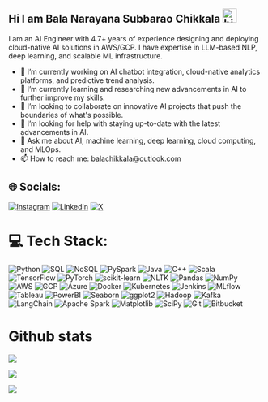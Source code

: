 ## Hi I am Bala Narayana Subbarao Chikkala <img src="https://user-images.githubusercontent.com/1303154/88677602-1635ba80-d120-11ea-84d8-d263ba5fc3c0.gif" width="28px" alt="hi">

I am an AI Engineer with 4.7+ years of experience designing and deploying cloud-native AI solutions in AWS/GCP. I have expertise in LLM-based NLP, deep learning, and scalable ML infrastructure. 

- 🔭 I’m currently working on AI chatbot integration, cloud-native analytics platforms, and predictive trend analysis.
- 🌱 I’m currently learning and researching new advancements in AI to further improve my skills.
- 👯 I’m looking to collaborate on innovative AI projects that push the boundaries of what's possible.
- 🤔 I’m looking for help with staying up-to-date with the latest advancements in AI.
- 💬 Ask me about AI, machine learning, deep learning, cloud computing, and MLOps.
- 📫 How to reach me: balachikkala@outlook.com
## 🌐 Socials:
[![Instagram](https://img.shields.io/badge/Instagram-%23E4405F.svg?logo=Instagram&logoColor=white)](https://instagram.com/bala_chikkala) [![LinkedIn](https://img.shields.io/badge/LinkedIn-%230077B5.svg?logo=linkedin&logoColor=white)](https://linkedin.com/in/balachikkala) [![X](https://img.shields.io/badge/X-black.svg?logo=X&logoColor=white)](https://x.com/balachikkala)


# 💻 Tech Stack:
![Python](https://img.shields.io/badge/python-3670A0?style=for-the-badge&logo=python&logoColor=ffdd54) ![SQL](https://img.shields.io/badge/sql-%230f0f0f.svg?style=for-the-badge&logo=postgresql&logoColor=white) ![NoSQL](https://img.shields.io/badge/NoSQL-%230f0f0f.svg?style=for-the-badge&logo=mongodb&logoColor=white) ![PySpark](https://img.shields.io/badge/pyspark-3670A0?style=for-the-badge&logo=apachespark&logoColor=white) ![Java](https://img.shields.io/badge/java-%23ED8B00.svg?style=for-the-badge&logo=openjdk&logoColor=white) ![C++](https://img.shields.io/badge/c++-%2300599C.svg?style=for-the-badge&logo=c%2B%2B&logoColor=white) ![Scala](https://img.shields.io/badge/scala-%23DC322F.svg?style=for-the-badge&logo=scala&logoColor=white) ![TensorFlow](https://img.shields.io/badge/tensorflow-%23FF6F00.svg?style=for-the-badge&logo=tensorflow&logoColor=white) ![PyTorch](https://img.shields.io/badge/pytorch-%23EE4C2C.svg?style=for-the-badge&logo=pytorch&logoColor=white) ![scikit-learn](https://img.shields.io/badge/scikit-learn-%23F7931E.svg?style=for-the-badge&logo=scikit-learn&logoColor=white) ![NLTK](https://img.shields.io/badge/nltk-%2328303f.svg?style=for-the-badge&logo=nltk&logoColor=white) ![Pandas](https://img.shields.io/badge/pandas-%23150458.svg?style=for-the-badge&logo=pandas&logoColor=white) ![NumPy](https://img.shields.io/badge/numpy-%23013243.svg?style=for-the-badge&logo=numpy&logoColor=white) ![AWS](https://img.shields.io/badge/AWS-%23FF9900.svg?style=for-the-badge&logo=amazon-aws&logoColor=white) ![GCP](https://img.shields.io/badge/GCP-%234285F4.svg?style=for-the-badge&logo=google-cloud&logoColor=white) ![Azure](https://img.shields.io/badge/azure-%230072C6.svg?style=for-the-badge&logo=microsoftazure&logoColor=white) ![Docker](https://img.shields.io/badge/docker-%230db7ed.svg?style=for-the-badge&logo=docker&logoColor=white) ![Kubernetes](https://img.shields.io/badge/kubernetes-%23326ce5.svg?style=for-the-badge&logo=kubernetes&logoColor=white) ![Jenkins](https://img.shields.io/badge/jenkins-%23d3d3d3.svg?style=for-the-badge&logo=jenkins&logoColor=black) ![MLflow](https://img.shields.io/badge/mlflow-%23000000.svg?style=for-the-badge&logo=mlflow&logoColor=white) ![Tableau](https://img.shields.io/badge/tableau-%23E97627.svg?style=for-the-badge&logo=tableau&logoColor=white) ![PowerBI](https://img.shields.io/badge/powerbi-%23F2C80F.svg?style=for-the-badge&logo=powerbi&logoColor=white) ![Seaborn](https://img.shields.io/badge/seaborn-%2328303f.svg?style=for-the-badge&logo=seaborn&logoColor=white) ![ggplot2](https://img.shields.io/badge/ggplot2-%2328303f.svg?style=for-the-badge&logo=ggplot2&logoColor=white) ![Hadoop](https://img.shields.io/badge/hadoop-%236600cc.svg?style=for-the-badge&logo=apachehadoop&logoColor=white) ![Kafka](https://img.shields.io/badge/kafka-%23231f20.svg?style=for-the-badge&logo=apachekafka&logoColor=white) ![LangChain](https://img.shields.io/badge/langchain-%230f0f0f.svg?style=for-the-badge&logo=langchain&logoColor=white) ![Apache Spark](https://img.shields.io/badge/apachespark-%23E35A16.svg?style=for-the-badge&logo=apachespark&logoColor=white) ![Matplotlib](https://img.shields.io/badge/matplotlib-%2328303f.svg?style=for-the-badge&logo=matplotlib&logoColor=white) ![SciPy](https://img.shields.io/badge/scipy-%2328303f.svg?style=for-the-badge&logo=scipy&logoColor=white) ![Git](https://img.shields.io/badge/git-%23F05033.svg?style=for-the-badge&logo=git&logoColor=white) ![Bitbucket](https://img.shields.io/badge/bitbucket-%23205081.svg?style=for-the-badge&logo=bitbucket&logoColor=white) 
# Github stats
![](https://github-readme-stats.vercel.app/api?username=balachikkala006&show_icons=true&theme=dark)

![](https://github-readme-stats.vercel.app/api/top-langs/?username=balachikkala006&layout=compact&theme=dark)

![](https://github-readme-streak-stats.herokuapp.com/?user=balachikkala006&theme=dark)
